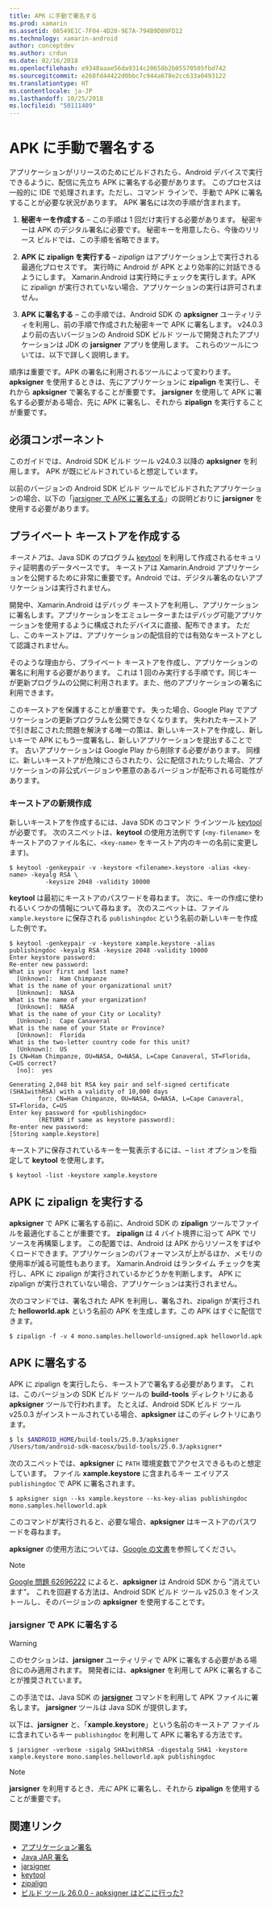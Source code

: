```yaml
---
title: APK に手動で署名する
ms.prod: xamarin
ms.assetid: 08549E1C-7F04-4D20-9E7A-794B9D09FD12
ms.technology: xamarin-android
author: conceptdev
ms.author: crdun
ms.date: 02/16/2018
ms.openlocfilehash: e9340aaae56da9314c20658b2b05570505fbd742
ms.sourcegitcommit: e268fd44422d0bbc7c944a678e2cc633a0493122
ms.translationtype: HT
ms.contentlocale: ja-JP
ms.lasthandoff: 10/25/2018
ms.locfileid: "50111409"
---
```

# <a name="manually-signing-the-apk"></a>APK に手動で署名する


アプリケーションがリリースのためにビルドされたら、Android デバイスで実行できるように、配信に先立ち APK に署名する必要があります。 このプロセスは一般的に IDE で処理されます。ただし、コマンド ラインで、手動で APK に署名することが必要な状況があります。 APK 署名には次の手順が含まれます。

1.   **秘密キーを作成する** &ndash; この手順は 1 回だけ実行する必要があります。 秘密キーは APK のデジタル署名に必要です。
    秘密キーを用意したら、今後のリリース ビルドでは、この手順を省略できます。

2.   **APK に zipalign を実行する** &ndash; *zipalign* はアプリケーション上で実行される最適化プロセスです。 実行時に Android が APK とより効率的に対話できるようにします。 Xamarin.Android は実行時にチェックを実行します。APK に zipalign が実行されていない場合、アプリケーションの実行は許可されません。

3.  **APK に署名する** &ndash; この手順では、Android SDK の **apksigner** ユーティリティを利用し、前の手順で作成された秘密キーで APK に署名します。 v24.0.3 より前の古いバージョンの Android SDK ビルド ツールで開発されたアプリケーションは JDK の **jarsigner** アプリを使用します。 これらのツールについては、以下で詳しく説明します。 

順序は重要です。APK の署名に利用されるツールによって変わります。 **apksigner** を使用するときは、先にアプリケーションに **zipalign** を実行し、それから **apksigner** で署名することが重要です。  **jarsigner** を使用して APK に署名する必要がある場合、先に APK に署名し、それから **zipalign** を実行することが重要です。 



## <a name="prerequisites"></a>必須コンポーネント

このガイドでは、Android SDK ビルド ツール v24.0.3 以降の **apksigner** を利用します。 APK が既にビルドされていると想定しています。

以前のバージョンの Android SDK ビルド ツールでビルドされたアプリケーションの場合、以下の「[jarsigner で APK に署名する](#Sign_the_APK_with_jarsigner)」の説明どおりに **jarsigner** を使用する必要があります。



## <a name="create-a-private-keystore"></a>プライベート キーストアを作成する

*キーストア*は、Java SDK のプログラム [keytool](https://docs.oracle.com/javase/8/docs/technotes/tools/unix/keytool.html) を利用して作成されるセキュリティ証明書のデータベースです。 キーストアは Xamarin.Android アプリケーションを公開するために非常に重要です。Android では、デジタル署名のないアプリケーションは実行されません。

開発中、Xamarin.Android はデバッグ キーストアを利用し、アプリケーションに署名します。アプリケーションをエミュレーターまたはデバッグ可能アプリケーションを使用するように構成されたデバイスに直接、配布できます。
ただし、このキーストアは、アプリケーションの配信目的では有効なキーストアとして認識されません。

そのような理由から、プライベート キーストアを作成し、アプリケーションの署名に利用する必要があります。 これは 1 回のみ実行する手順です。同じキーが更新プログラムの公開に利用されます。また、他のアプリケーションの署名に利用できます。

このキーストアを保護することが重要です。 失った場合、Google Play でアプリケーションの更新プログラムを公開できなくなります。
失われたキーストアで引き起こされた問題を解決する唯一の策は、新しいキーストアを作成し、新しいキーで APK にもう一度署名し、新しいアプリケーションを提出することです。 古いアプリケーションは Google Play から削除する必要があります。 同様に、新しいキーストアが危険にさらされたり、公に配信されたりした場合、アプリケーションの非公式バージョンや悪意のあるバージョンが配布される可能性があります。



### <a name="create-a-new-keystore"></a>キーストアの新規作成

新しいキーストアを作成するには、Java SDK のコマンド ラインツール [keytool](https://docs.oracle.com/javase/8/docs/technotes/tools/unix/keytool.html) が必要です。 次のスニペットは、**keytool** の使用方法例です (`<my-filename>` をキーストアのファイル名に、`<key-name>` をキーストア内のキーの名前に変更します)。

```shell
$ keytool -genkeypair -v -keystore <filename>.keystore -alias <key-name> -keyalg RSA \
          -keysize 2048 -validity 10000
```

**keytool** は最初にキーストアのパスワードを尋ねます。 次に、キーの作成に使われるいくつかの情報について尋ねます。 次のスニペットは、ファイル `xample.keystore` に保存される `publishingdoc` という名前の新しいキーを作成した例です。

```shell
$ keytool -genkeypair -v -keystore xample.keystore -alias publishingdoc -keyalg RSA -keysize 2048 -validity 10000
Enter keystore password:
Re-enter new password:
What is your first and last name?
  [Unknown]:  Ham Chimpanze
What is the name of your organizational unit?
  [Unknown]:  NASA
What is the name of your organization?
  [Unknown]:  NASA
What is the name of your City or Locality?
  [Unknown]:  Cape Canaveral
What is the name of your State or Province?
  [Unknown]:  Florida
What is the two-letter country code for this unit?
  [Unknown]:  US
Is CN=Ham Chimpanze, OU=NASA, O=NASA, L=Cape Canaveral, ST=Florida, C=US correct?
  [no]:  yes

Generating 2,048 bit RSA key pair and self-signed certificate (SHA1withRSA) with a validity of 10,000 days
        for: CN=Ham Chimpanze, OU=NASA, O=NASA, L=Cape Canaveral, ST=Florida, C=US
Enter key password for <publishingdoc>
        (RETURN if same as keystore password):
Re-enter new password:
[Storing xample.keystore]
```

キーストアに保存されているキーを一覧表示するには、&ndash; `list` オプションを指定して **keytool** を使用します。

```shell
$ keytool -list -keystore xample.keystore
```


## <a name="zipalign-the-apk"></a>APK に zipalign を実行する

**apksigner** で APK に署名する前に、Android SDK の **zipalign** ツールでファイルを最適化することが重要です。 **zipalign** は 4 バイト境界に沿って APK でリソースを再構築します。 この配置では、Android は APK からリソースをすばやくロードできます。アプリケーションのパフォーマンスが上がるほか、メモリの使用率が減る可能性もあります。 Xamarin.Android はランタイム チェックを実行し、APK に zipalign が実行されているかどうかを判断します。 APK に zipalign が実行されていない場合、アプリケーションは実行されません。

次のコマンドでは、署名された APK を利用し、署名され、zipalign が実行された **helloworld.apk** という名前の APK を生成します。この APK はすぐに配信できます。

```shell
$ zipalign -f -v 4 mono.samples.helloworld-unsigned.apk helloworld.apk
```


## <a name="sign-the-apk"></a>APK に署名する

APK に zipalign を実行したら、キーストアで署名する必要があります。 これは、このバージョンの SDK ビルド ツールの **build-tools** ディレクトリにある **apksigner** ツールで行われます。  たとえば、Android SDK ビルド ツール v25.0.3 がインストールされている場合、**apksigner** はこのディレクトリにあります。

```bash
$ ls $ANDROID_HOME/build-tools/25.0.3/apksigner
/Users/tom/android-sdk-macosx/build-tools/25.0.3/apksigner*
```

次のスニペットでは、**apksigner** に `PATH` 環境変数でアクセスできるものと想定しています。 ファイル **xample.keystore** に含まれるキー エイリアス `publishingdoc` で APK に署名されます。

```shell
$ apksigner sign --ks xample.keystore --ks-key-alias publishingdoc mono.samples.helloworld.apk
```

このコマンドが実行されると、必要な場合、**apksigner** はキーストアのパスワードを尋ねます。

**apksigner** の使用方法については、[Google の文書](https://developer.android.com/studio/command-line/apksigner.html)を参照してください。

> [!NOTE]
> [Google 問題 62696222](https://issuetracker.google.com/issues/62696222) によると、**apksigner** は Android SDK から "消えています"。 これを回避する方法は、Android SDK ビルド ツール v25.0.3 をインストールし、そのバージョンの **apksigner** を使用することです。  


<a name="Sign_the_APK_with_jarsigner" />

### <a name="sign-the-apk-with-jarsigner"></a>jarsigner で APK に署名する

> [!WARNING]
> このセクションは、**jarsigner** ユーティリティで APK に署名する必要がある場合にのみ適用されます。 開発者には、**apksigner** を利用して APK に署名することが推奨されています。

この手法では、Java SDK の **[jarsigner](https://docs.oracle.com/javase/8/docs/technotes/tools/windows/jarsigner.html)** コマンドを利用して APK ファイルに署名します。  **jarsigner** ツールは Java SDK が提供します。 

以下は、**jarsigner** と、「**xample.keystore**」という名前のキーストア ファイルに含まれているキー `publishingdoc` を利用して APK に署名する方法です。

```shell
$ jarsigner -verbose -sigalg SHA1withRSA -digestalg SHA1 -keystore xample.keystore mono.samples.helloworld.apk publishingdoc
```

> [!NOTE]
> **jarsigner** を利用するとき、_先に_ APK に署名し、それから **zipalign** を使用することが重要です。  



## <a name="related-links"></a>関連リンク

- [アプリケーション署名](https://source.android.com/security/apksigning/)
- [Java JAR 署名](https://docs.oracle.com/javase/8/docs/technotes~/jar/jar.html#Signed_JAR_File)
- [jarsigner](https://docs.oracle.com/javase/8/docs/technotes/tools/windows/jarsigner.html)
- [keytool](https://docs.oracle.com/javase/8/docs/technotes/tools/unix/keytool.html)
- [zipalign](https://developer.android.com/studio/command-line/zipalign.html)
- [ビルド ツール 26.0.0 - apksigner はどこに行った?](https://issuetracker.google.com/issues/62696222)
